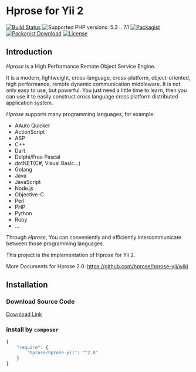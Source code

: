 # Hprose for Yii 2

[![Build Status](https://travis-ci.org/hprose/hprose-yii.svg?branch=master)](https://travis-ci.org/hprose/hprose-yii)
![Supported PHP versions: 5.3 .. 7.1](https://img.shields.io/badge/php-5.3~7.1-blue.svg)
[![Packagist](https://img.shields.io/packagist/v/hprose/hprose-yii.svg)](https://packagist.org/packages/hprose/hprose-yii)
[![Packagist Download](https://img.shields.io/packagist/dm/hprose/hprose-yii.svg)](https://packagist.org/packages/hprose/hprose-yii)
[![License](https://img.shields.io/packagist/l/hprose/hprose-yii.svg)](https://packagist.org/packages/hprose/hprose-yii)

## Introduction

*Hprose* is a High Performance Remote Object Service Engine.

It is a modern, lightweight, cross-language, cross-platform, object-oriented, high performance, remote dynamic communication middleware. It is not only easy to use, but powerful. You just need a little time to learn, then you can use it to easily construct cross language cross platform distributed application system.

*Hprose* supports many programming languages, for example:

* AAuto Quicker
* ActionScript
* ASP
* C++
* Dart
* Delphi/Free Pascal
* dotNET(C#, Visual Basic...)
* Golang
* Java
* JavaScript
* Node.js
* Objective-C
* Perl
* PHP
* Python
* Ruby
* ...

Through *Hprose*, You can conveniently and efficiently intercommunicate between those programming languages.

This project is the implementation of Hprose for Yii 2.

More Documents for Hprose 2.0: https://github.com/hprose/hprose-yii/wiki

## Installation

### Download Source Code
[Download Link](https://github.com/hprose/hprose-yii/archive/master.zip)

### install by `composer`
```javascript
{
    "require": {
        "hprose/hprose-yii": "^2.0"
    }
}
```
